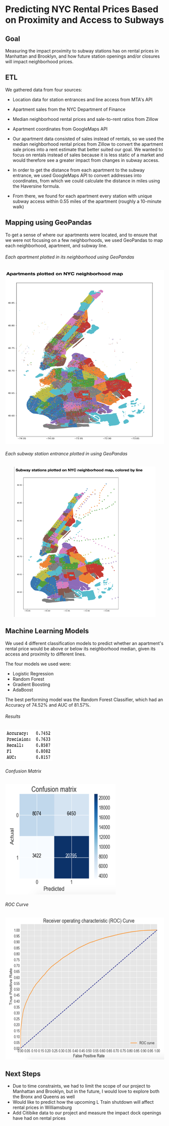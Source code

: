 # Predicting NYC Rental Prices Based on Proximity and Access to Subways

## Goal
Measuring the impact proximity to subway stations has on rental prices in Manhattan and Brooklyn, and how future station openings and/or closures will impact neighborhood prices.

## ETL
We gathered data from four sources:
  - Location data for station entrances and line access from MTA's API
  - Apartment sales from the NYC Department of Finance
  - Median neighborhood rental prices and sale-to-rent ratios from Zillow
  - Apartment coordinates from GoogleMaps API

- Our apartment data consisted of sales instead of rentals, so we used the median neighborhood rental prices from Zillow to convert the apartment sale prices into a rent estimate that better suited our goal. We wanted to focus on rentals instead of sales because it is less static of a market and would therefore see a greater impact from changes in subway access.

- In order to get the distance from each apartment to the subway entrance, we used GoogleMaps API to convert addresses into coordinates, from which we could calculate the distance in miles using the Haversine formula.
- From there, we found for each apartment every station with unique subway access within 0.55 miles of the apartment (roughly a 10-minute walk)

## Mapping using GeoPandas
To get a sense of where our apartments were located, and to ensure that we were not focusing on a few neighborhoods, we used GeoPandas to map each neighborhood, apartment, and subway line. 

###### Each apartment plotted in its neighborhood using GeoPandas
<p align="center">
  <img src="https://github.com/slieb74/nyc-subways-impact-rental-prices/blob/master/images/Aparmtent%20sales%20.png" height="550" width="525"> 
</p>

###### Each subway station entrance plotted in using GeoPandas
<p align="center">
  <img src="https://github.com/slieb74/nyc-subways-impact-rental-prices/blob/master/images/Subway%20%20map.png" height="475" width="450">
</p>

## Machine Learning Models
We used 4 different classification models to predict whether an apartment's rental price would be above or below its neighborhood median, given its access and proximity to different lines. 

The four models we used were:
  - Logistic Regression
  - Random Forest
  - Gradient Boosting
  - AdaBoost
  
The best performing model was the Random Forest Classifier, which had an Accuracy of 74.52% and AUC of 81.57%.

###### Results
<img src="https://github.com/slieb74/nyc-subways-impact-rental-prices/blob/master/images/Screen%20Shot%202018-10-09%20at%201.59.45%20PM.png" height="100" width="150">

###### Confusion Matrix
<img src="https://github.com/slieb74/nyc-subways-impact-rental-prices/blob/master/images/Screen%20Shot%202018-10-09%20at%201.59.37%20PM.png" height="350" width="350"> 

###### ROC Curve
<p align="center">
  <img src="https://github.com/slieb74/nyc-subways-impact-rental-prices/blob/master/images/Screen%20Shot%202018-10-09%20at%202.01.24%20PM.png" height="450" width="550">
</p>

## Next Steps
* Due to time constraints, we had to limit the scope of our project to Manhattan and Brooklyn, but in the future, I would love to explore both the Bronx and Queens as well
* Would like to predict how the upcoming L Train shutdown will affect rental prices in Williamsburg
* Add Citibike data to our project and measure the impact dock openings have had on rental prices
